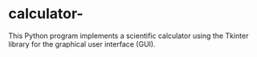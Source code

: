 # calculator-
This Python program implements a scientific calculator using the Tkinter library for the graphical user interface (GUI). 
